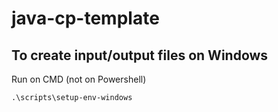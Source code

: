 # java-cp-template

## To create input/output files on Windows
Run on CMD (not on Powershell)
```
.\scripts\setup-env-windows
```
